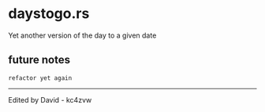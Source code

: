 # daystogo.rs

Yet another version of the day to a given date

## future notes

	refactor yet again

---
Edited by David - kc4zvw
